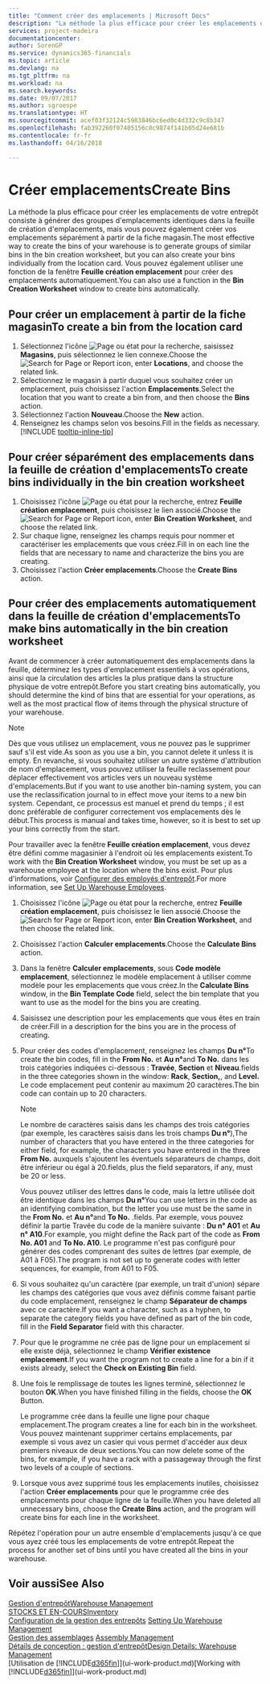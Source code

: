 ```yaml
---
title: "Comment créer des emplacements | Microsoft Docs"
description: "La méthode la plus efficace pour créer les emplacements de votre entrepôt consiste à générer des groupes d'emplacements identiques dans la feuille de création d'emplacements, mais vous pouvez également créer vos emplacements séparément."
services: project-madeira
documentationcenter: 
author: SorenGP
ms.service: dynamics365-financials
ms.topic: article
ms.devlang: na
ms.tgt_pltfrm: na
ms.workload: na
ms.search.keywords: 
ms.date: 09/07/2017
ms.author: sgroespe
ms.translationtype: HT
ms.sourcegitcommit: acef03f32124c5983846bc6ed0c4d332c9c8b347
ms.openlocfilehash: fab392260f07405156c8c9874f141b05d24e681b
ms.contentlocale: fr-fr
ms.lasthandoff: 04/16/2018

---
```

# <a name="create-bins"></a><span data-ttu-id="a7a89-103">Créer emplacements</span><span class="sxs-lookup"><span data-stu-id="a7a89-103">Create Bins</span></span>
<span data-ttu-id="a7a89-104">La méthode la plus efficace pour créer les emplacements de votre entrepôt consiste à générer des groupes d'emplacements identiques dans la feuille de création d'emplacements, mais vous pouvez également créer vos emplacements séparément à partir de la fiche magasin.</span><span class="sxs-lookup"><span data-stu-id="a7a89-104">The most effective way to create the bins of your warehouse is to generate groups of similar bins in the bin creation worksheet, but you can also create your bins individually from the location card.</span></span> <span data-ttu-id="a7a89-105">Vous pouvez également utiliser une fonction de la fenêtre **Feuille création emplacement** pour créer des emplacements automatiquement.</span><span class="sxs-lookup"><span data-stu-id="a7a89-105">You can also use a function in the **Bin Creation Worksheet** window to create bins automatically.</span></span>  

## <a name="to-create-a-bin-from-the-location-card"></a><span data-ttu-id="a7a89-106">Pour créer un emplacement à partir de la fiche magasin</span><span class="sxs-lookup"><span data-stu-id="a7a89-106">To create a bin from the location card</span></span>  
1. <span data-ttu-id="a7a89-107">Sélectionnez l'icône ![Page ou état pour la recherche](media/ui-search/search_small.png "Page ou état pour la recherche"), saisissez **Magasins**, puis sélectionnez le lien connexe.</span><span class="sxs-lookup"><span data-stu-id="a7a89-107">Choose the ![Search for Page or Report](media/ui-search/search_small.png "Search for Page or Report icon") icon, enter **Locations**, and choose the related link.</span></span>  
2. <span data-ttu-id="a7a89-108">Sélectionnez le magasin à partir duquel vous souhaitez créer un emplacement, puis choisissez l'action **Emplacements**.</span><span class="sxs-lookup"><span data-stu-id="a7a89-108">Select the location that you want to create a bin from, and then choose the **Bins** action.</span></span>  
3. <span data-ttu-id="a7a89-109">Sélectionnez l'action **Nouveau**.</span><span class="sxs-lookup"><span data-stu-id="a7a89-109">Choose the **New** action.</span></span>
4. <span data-ttu-id="a7a89-110">Renseignez les champs selon vos besoins.</span><span class="sxs-lookup"><span data-stu-id="a7a89-110">Fill in the fields as necessary.</span></span> [!INCLUDE [tooltip-inline-tip](includes/tooltip-inline-tip_md.md)]  

## <a name="to-create-bins-individually-in-the-bin-creation-worksheet"></a><span data-ttu-id="a7a89-111">Pour créer séparément des emplacements dans la feuille de création d'emplacements</span><span class="sxs-lookup"><span data-stu-id="a7a89-111">To create bins individually in the bin creation worksheet</span></span>  
1.  <span data-ttu-id="a7a89-112">Choisissez l'icône ![Page ou état pour la recherche](media/ui-search/search_small.png "Page ou état pour la recherche"), entrez **Feuille création emplacement**, puis choisissez le lien associé.</span><span class="sxs-lookup"><span data-stu-id="a7a89-112">Choose the ![Search for Page or Report](media/ui-search/search_small.png "Search for Page or Report icon") icon, enter **Bin Creation Worksheet**, and choose the related link.</span></span>  
2.  <span data-ttu-id="a7a89-113">Sur chaque ligne, renseignez les champs requis pour nommer et caractériser les emplacements que vous créez.</span><span class="sxs-lookup"><span data-stu-id="a7a89-113">Fill in on each line the fields that are necessary to name and characterize the bins you are creating.</span></span>  
3.  <span data-ttu-id="a7a89-114">Choisissez l'action **Créer emplacements**.</span><span class="sxs-lookup"><span data-stu-id="a7a89-114">Choose the **Create Bins** action.</span></span>  

## <a name="to-make-bins-automatically-in-the-bin-creation-worksheet"></a><span data-ttu-id="a7a89-115">Pour créer des emplacements automatiquement dans la feuille de création d'emplacements</span><span class="sxs-lookup"><span data-stu-id="a7a89-115">To make bins automatically in the bin creation worksheet</span></span>  
<span data-ttu-id="a7a89-116">Avant de commencer à créer automatiquement des emplacements dans la feuille, déterminez les types d'emplacement essentiels à vos opérations, ainsi que la circulation des articles la plus pratique dans la structure physique de votre entrepôt.</span><span class="sxs-lookup"><span data-stu-id="a7a89-116">Before you start creating bins automatically, you should determine the kind of bins that are essential for your operations, as well as the most practical flow of items through the physical structure of your warehouse.</span></span>  

> [!NOTE]  
>  <span data-ttu-id="a7a89-117">Dès que vous utilisez un emplacement, vous ne pouvez pas le supprimer sauf s'il est vide.</span><span class="sxs-lookup"><span data-stu-id="a7a89-117">As soon as you use a bin, you cannot delete it unless it is empty.</span></span> <span data-ttu-id="a7a89-118">En revanche, si vous souhaitez utiliser un autre système d'attribution de nom d'emplacement, vous pouvez utiliser la feuille reclassement pour déplacer effectivement vos articles vers un nouveau système d'emplacements.</span><span class="sxs-lookup"><span data-stu-id="a7a89-118">But if you want to use another bin-naming system, you can use the reclassification journal to in effect move your items to a new bin system.</span></span> <span data-ttu-id="a7a89-119">Cependant, ce processus est manuel et prend du temps ; il est donc préférable de configurer correctement vos emplacements dès le début.</span><span class="sxs-lookup"><span data-stu-id="a7a89-119">This process is manual and takes time, however, so it is best to set up your bins correctly from the start.</span></span>  

<span data-ttu-id="a7a89-120">Pour travailler avec la fenêtre **Feuille création emplacement**, vous devez être défini comme magasinier à l'endroit où les emplacements existent.</span><span class="sxs-lookup"><span data-stu-id="a7a89-120">To work with the **Bin Creation Worksheet** window, you must be set up as a warehouse employee at the location where the bins exist.</span></span> <span data-ttu-id="a7a89-121">Pour plus d'informations, voir [Configurer des employés d'entrepôt](warehouse-how-to-set-up-warehouse-employees.md).</span><span class="sxs-lookup"><span data-stu-id="a7a89-121">For more information, see [Set Up Warehouse Employees](warehouse-how-to-set-up-warehouse-employees.md).</span></span>    

1.  <span data-ttu-id="a7a89-122">Choisissez l'icône ![Page ou état pour la recherche](media/ui-search/search_small.png "Page ou état pour la recherche"), entrez **Feuille création emplacement**, puis choisissez le lien associé.</span><span class="sxs-lookup"><span data-stu-id="a7a89-122">Choose the ![Search for Page or Report](media/ui-search/search_small.png "Search for Page or Report icon") icon, enter **Bin Creation Worksheet**, and then choose the related link.</span></span>  
2.  <span data-ttu-id="a7a89-123">Choisissez l'action **Calculer emplacements**.</span><span class="sxs-lookup"><span data-stu-id="a7a89-123">Choose the **Calculate Bins** action.</span></span>
3. <span data-ttu-id="a7a89-124">Dans la fenêtre **Calculer emplacements**, sous **Code modèle emplacement**, sélectionnez le modèle emplacement à utiliser comme modèle pour les emplacements que vous créez.</span><span class="sxs-lookup"><span data-stu-id="a7a89-124">In the **Calculate Bins** window, in the **Bin Template Code** field, select the bin template that you want to use as the model for the bins you are creating.</span></span>
4.  <span data-ttu-id="a7a89-125">Saisissez une description pour les emplacements que vous êtes en train de créer.</span><span class="sxs-lookup"><span data-stu-id="a7a89-125">Fill in a description for the bins you are in the process of creating.</span></span>  
5.  <span data-ttu-id="a7a89-126">Pour créer des codes d'emplacement, renseignez les champs **Du n°**</span><span class="sxs-lookup"><span data-stu-id="a7a89-126">To create the bin codes, fill in the **From No.**</span></span> <span data-ttu-id="a7a89-127">et **Au n°**</span><span class="sxs-lookup"><span data-stu-id="a7a89-127">and **To No.**</span></span> <span data-ttu-id="a7a89-128">dans les trois catégories indiquées ci\-dessous : **Travée**, **Section** et **Niveau**.</span><span class="sxs-lookup"><span data-stu-id="a7a89-128">fields in the three categories shown in the window: **Rack**, **Section,**, and **Level.**</span></span> <span data-ttu-id="a7a89-129">Le code emplacement peut contenir au maximum 20 caractères.</span><span class="sxs-lookup"><span data-stu-id="a7a89-129">The bin code can contain up to 20 characters.</span></span>  

    > [!NOTE]  
    >  <span data-ttu-id="a7a89-130">Le nombre de caractères saisis dans les champs des trois catégories \(par exemple, les caractères saisis dans les trois champs **Du n°**\),</span><span class="sxs-lookup"><span data-stu-id="a7a89-130">The number of characters that you have entered in the three categories for either field, for example, the characters you have entered in the three **From No.**</span></span> <span data-ttu-id="a7a89-131">auxquels s'ajoutent les éventuels séparateurs de champs, doit être inférieur ou égal à 20.</span><span class="sxs-lookup"><span data-stu-id="a7a89-131">fields, plus the field separators, if any, must be 20 or less.</span></span>  

     <span data-ttu-id="a7a89-132">Vous pouvez utiliser des lettres dans le code, mais la lettre utilisée doit être identique dans les champs **Du n°**</span><span class="sxs-lookup"><span data-stu-id="a7a89-132">You can use letters in the code as an identifying combination, but the letter you use must be the same in the **From No.**</span></span> <span data-ttu-id="a7a89-133">et **Au n°**</span><span class="sxs-lookup"><span data-stu-id="a7a89-133">and **To No.**</span></span> <span data-ttu-id="a7a89-134">.</span><span class="sxs-lookup"><span data-stu-id="a7a89-134">fields.</span></span> <span data-ttu-id="a7a89-135">Par exemple, vous pouvez définir la partie Travée du code de la manière suivante : **Du n° A01** et **Au n° A10**.</span><span class="sxs-lookup"><span data-stu-id="a7a89-135">For example, you might define the Rack part of the code as **From No. A01** and **To No. A10**.</span></span> <span data-ttu-id="a7a89-136">Le programme n'est pas configuré pour générer des codes comprenant des suites de lettres (par exemple, de A01 à F05).</span><span class="sxs-lookup"><span data-stu-id="a7a89-136">The program is not set up to generate codes with letter sequences, for example, from A01 to F05.</span></span>  

6.  <span data-ttu-id="a7a89-137">Si vous souhaitez qu'un caractère (par exemple, un trait d'union) sépare les champs des catégories que vous avez définis comme faisant partie du code emplacement, renseignez le champ **Séparateur de champs** avec ce caractère.</span><span class="sxs-lookup"><span data-stu-id="a7a89-137">If you want a character, such as a hyphen, to separate the category fields you have defined as part of the bin code, fill in the **Field Separator** field with this character.</span></span>  
7.  <span data-ttu-id="a7a89-138">Pour que le programme ne crée pas de ligne pour un emplacement si elle existe déjà, sélectionnez le champ **Vérifier existence emplacement**.</span><span class="sxs-lookup"><span data-stu-id="a7a89-138">If you want the program not to create a line for a bin if it exists already, select the **Check on Existing Bin** field.</span></span>  
8. <span data-ttu-id="a7a89-139">Une fois le remplissage de toutes les lignes terminé, sélectionnez le bouton **OK**.</span><span class="sxs-lookup"><span data-stu-id="a7a89-139">When you have finished filling in the fields, choose the **OK** Button.</span></span>

    <span data-ttu-id="a7a89-140">Le programme crée dans la feuille une ligne pour chaque emplacement.</span><span class="sxs-lookup"><span data-stu-id="a7a89-140">The program creates a line for each bin in the worksheet.</span></span> <span data-ttu-id="a7a89-141">Vous pouvez maintenant supprimer certains emplacements, par exemple si vous avez un casier qui vous permet d'accéder aux deux premiers niveaux de deux sections.</span><span class="sxs-lookup"><span data-stu-id="a7a89-141">You can now delete some of the bins, for example, if you have a rack with a passageway through the first two levels of a couple of sections.</span></span>  

9. <span data-ttu-id="a7a89-142">Lorsque vous avez supprimé tous les emplacements inutiles, choisissez l'action **Créer emplacements** pour que le programme crée des emplacements pour chaque ligne de la feuille.</span><span class="sxs-lookup"><span data-stu-id="a7a89-142">When you have deleted all unnecessary bins, choose the **Create Bins** action, and the program will create bins for each line in the worksheet.</span></span>  

<span data-ttu-id="a7a89-143">Répétez l'opération pour un autre ensemble d'emplacements jusqu'à ce que vous ayez créé tous les emplacements de votre entrepôt.</span><span class="sxs-lookup"><span data-stu-id="a7a89-143">Repeat the process for another set of bins until you have created all the bins in your warehouse.</span></span>  

## <a name="see-also"></a><span data-ttu-id="a7a89-144">Voir aussi</span><span class="sxs-lookup"><span data-stu-id="a7a89-144">See Also</span></span>  
[<span data-ttu-id="a7a89-145">Gestion d'entrepôt</span><span class="sxs-lookup"><span data-stu-id="a7a89-145">Warehouse Management</span></span>](warehouse-manage-warehouse.md)  
[<span data-ttu-id="a7a89-146">STOCKS ET EN-COURS</span><span class="sxs-lookup"><span data-stu-id="a7a89-146">Inventory</span></span>](inventory-manage-inventory.md)  
<span data-ttu-id="a7a89-147">[Configuration de la gestion des entrepôts](warehouse-setup-warehouse.md)   </span><span class="sxs-lookup"><span data-stu-id="a7a89-147">[Setting Up Warehouse Management](warehouse-setup-warehouse.md)   </span></span>  
<span data-ttu-id="a7a89-148">[Gestion des assemblages](assembly-assemble-items.md)  </span><span class="sxs-lookup"><span data-stu-id="a7a89-148">[Assembly Management](assembly-assemble-items.md)  </span></span>  
[<span data-ttu-id="a7a89-149">Détails de conception : gestion d'entrepôt</span><span class="sxs-lookup"><span data-stu-id="a7a89-149">Design Details: Warehouse Management</span></span>](design-details-warehouse-management.md)  
<span data-ttu-id="a7a89-150">[Utilisation de [!INCLUDE[d365fin](includes/d365fin_md.md)]](ui-work-product.md)</span><span class="sxs-lookup"><span data-stu-id="a7a89-150">[Working with [!INCLUDE[d365fin](includes/d365fin_md.md)]](ui-work-product.md)</span></span>

